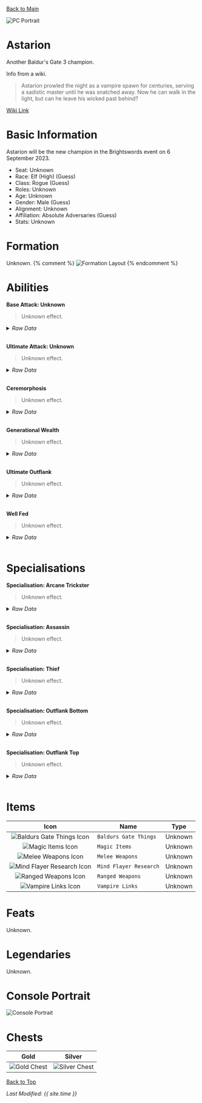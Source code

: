 [Back to Main](index.md)

![PC Portrait](images/astarion/portrait.png)

# Astarion

Another Baldur's Gate 3 champion.

Info from a wiki.
> Astarion prowled the night as a vampire spawn for centuries, serving a sadistic master until he was snatched away. Now he can walk in the light, but can he leave his wicked past behind?

[Wiki Link](https://baldursgate3.wiki.fextralife.com/Astarion)

# Basic Information

Astarion will be the new champion in the Brightswords event on 6 September 2023.

* Seat: Unknown
* Race: Elf (High) (Guess)
* Class: Rogue (Guess)
* Roles: Unknown
* Age: Unknown
* Gender: Male (Guess)
* Alignment: Unknown
* Affiliation: Absolute Adversaries (Guess)
* Stats: Unknown

# Formation

Unknown.
{% comment %}
![Formation Layout](images/astarion/formation.png)
{% endcomment %}

# Abilities

**Base Attack: Unknown**
> Unknown effect.
<details><summary><em>Raw Data</em></summary>
<p>
<pre>
</pre>
</p>
</details>
<br />

**Ultimate Attack: Unknown**
> Unknown effect.
<details><summary><em>Raw Data</em></summary>
<p>
<pre>
</pre>
</p>
</details>
<br />

**Ceremorphosis**
> Unknown effect.
<details><summary><em>Raw Data</em></summary>
<p>
<pre>
{
    "p": 0,
    "v": 2,
    "id": 20421,
    "export_params": {"uses": ["icon"]},
    "type": 1,
    "graphic": "Icons/Events/2018Brightswords/Icon_Formation_AstarionCeremorphosis",
    "fs": 0
}
</pre>
</p>
</details>
<br />

**Generational Wealth**
> Unknown effect.
<details><summary><em>Raw Data</em></summary>
<p>
<pre>
{
    "p": 0,
    "v": 2,
    "id": 20422,
    "export_params": {"uses": ["icon"]},
    "type": 1,
    "graphic": "Icons/Events/2018Brightswords/Icon_Formation_AstarionGenerationalWealth",
    "fs": 0
}
</pre>
</p>
</details>
<br />

**Ultimate Outflank**
> Unknown effect.
<details><summary><em>Raw Data</em></summary>
<p>
<pre>
{
    "p": 0,
    "v": 2,
    "id": 20423,
    "export_params": {"uses": ["icon"]},
    "type": 1,
    "graphic": "Icons/Events/2018Brightswords/Icon_Formation_AstarionUltimateOutflank",
    "fs": 0
}
</pre>
</p>
</details>
<br />

**Well Fed**
> Unknown effect.
<details><summary><em>Raw Data</em></summary>
<p>
<pre>
{
    "p": 0,
    "v": 2,
    "id": 20424,
    "export_params": {"uses": ["icon"]},
    "type": 1,
    "graphic": "Icons/Events/2018Brightswords/Icon_Formation_AstarionWellFed",
    "fs": 0
}
</pre>
</p>
</details>
<br />

# Specialisations

**Specialisation: Arcane Trickster**
> Unknown effect.
<details><summary><em>Raw Data</em></summary>
<p>
<pre>
{
    "p": 0,
    "v": 2,
    "id": 20425,
    "export_params": {"uses": ["icon"]},
    "type": 1,
    "graphic": "Icons/Events/2018Brightswords/Icon_Specialization_AstarionArcaneTrickster",
    "fs": 0
}
</pre>
</p>
</details>
<br />

**Specialisation: Assassin**
> Unknown effect.
<details><summary><em>Raw Data</em></summary>
<p>
<pre>
{
    "p": 0,
    "v": 2,
    "id": 20426,
    "export_params": {"uses": ["icon"]},
    "type": 1,
    "graphic": "Icons/Events/2018Brightswords/Icon_Specialization_AstarionAssassin",
    "fs": 0
}
</pre>
</p>
</details>
<br />

**Specialisation: Thief**
> Unknown effect.
<details><summary><em>Raw Data</em></summary>
<p>
<pre>
{
    "p": 0,
    "v": 2,
    "id": 20429,
    "export_params": {"uses": ["icon"]},
    "type": 1,
    "graphic": "Icons/Events/2018Brightswords/Icon_Specialization_AstarionThief",
    "fs": 0
}
</pre>
</p>
</details>
<br />

**Specialisation: Outflank Bottom**
> Unknown effect.
<details><summary><em>Raw Data</em></summary>
<p>
<pre>
{
    "p": 0,
    "v": 2,
    "id": 20427,
    "export_params": {"uses": ["icon"]},
    "type": 1,
    "graphic": "Icons/Events/2018Brightswords/Icon_Specialization_AstarionOutflankBottom",
    "fs": 0
}
</pre>
</p>
</details>
<br />

**Specialisation: Outflank Top**
> Unknown effect.
<details><summary><em>Raw Data</em></summary>
<p>
<pre>
{
    "p": 0,
    "v": 2,
    "id": 20428,
    "export_params": {"uses": ["icon"]},
    "type": 1,
    "graphic": "Icons/Events/2018Brightswords/Icon_Specialization_AstarionOutflankTop",
    "fs": 0
}
</pre>
</p>
</details>
<br />

# Items

| Icon | Name | Type |
|:-:|---|---|
| ![Baldurs Gate Things Icon](images/astarion/20438.png) | `Baldurs Gate Things` | Unknown |
| ![Magic Items Icon](images/astarion/20441.png) | `Magic Items` | Unknown |
| ![Melee Weapons Icon](images/astarion/20444.png) | `Melee Weapons` | Unknown |
| ![Mind Flayer Research Icon](images/astarion/20447.png) | `Mind Flayer Research` | Unknown |
| ![Ranged Weapons Icon](images/astarion/20450.png) | `Ranged Weapons` | Unknown |
| ![Vampire Links Icon](images/astarion/20453.png) | `Vampire Links` | Unknown |

# Feats

Unknown.

# Legendaries

Unknown.

# Console Portrait

![Console Portrait](images/astarion/console.png)

# Chests

| Gold | Silver |
|---|---|
| ![Gold Chest](images/astarion/chest_gold.png) | ![Silver Chest](images/astarion/chest_silver.png) |

[Back to Top](#top)

*Last Modified: {{ site.time }}*